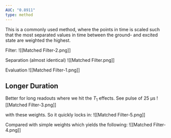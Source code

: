```yaml
---
AUC: "0.8911"
type: method
---
```


This is a commonly used method, where the points in time is scaled such that the most separated values in time between the ground- and excited state are weighted the highest.

Filter:
![[Matched Filter-2.png]]

Separation (almost  identical)
![[Matched Filter.png]]

Evaluation
![[Matched Filter-1.png]]




## Longer Duration
Better for long readouts where we hit the $T_{1}$ effects. See pulse of $25 \text{ µs}$
![[Matched Filter-3.png]]

with these weights. So it quickly locks in:
![[Matched Filter-5.png]]

Compared with simple weights which yields the following:
![[Matched Filter-4.png]]